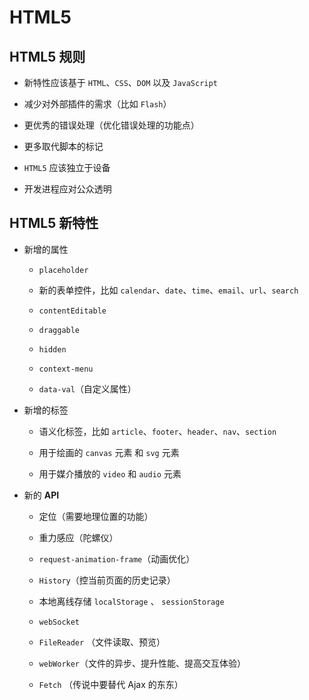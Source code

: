 # HTML5

## HTML5 规则

+ 新特性应该基于 `HTML`、`CSS`、`DOM` 以及 `JavaScript`

+ 减少对外部插件的需求（比如 `Flash`）

+ 更优秀的错误处理（优化错误处理的功能点）

+ 更多取代脚本的标记

+ `HTML5` 应该独立于设备

+ 开发进程应对公众透明

## HTML5 新特性

+ 新增的属性

  + `placeholder`

  + 新的表单控件，比如 `calendar`、`date`、`time`、`email`、`url`、`search`

  + `contentEditable`

  + `draggable`

  + `hidden`

  + `context-menu`

  + `data-val`（自定义属性）

+ 新增的标签

  + 语义化标签，比如 `article`、`footer`、`header`、`nav`、`section`

  + 用于绘画的 `canvas` 元素 和 `svg` 元素

  + 用于媒介播放的 `video` 和 `audio` 元素

+ 新的 **API**

  + 定位（需要地理位置的功能）

  + 重力感应（陀螺仪）

  + `request-animation-frame`（动画优化）

  + `History`（控当前页面的历史记录）

  + 本地离线存储 `localStorage` 、 `sessionStorage`

  + `webSocket`

  + `FileReader` （文件读取、预览）

  + `webWorker`（文件的异步、提升性能、提高交互体验）

  + `Fetch` （传说中要替代 Ajax 的东东）
